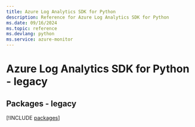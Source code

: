 ```yaml
---
title: Azure Log Analytics SDK for Python
description: Reference for Azure Log Analytics SDK for Python
ms.date: 09/16/2024
ms.topic: reference
ms.devlang: python
ms.service: azure-monitor
---
```

# Azure Log Analytics SDK for Python - legacy
## Packages - legacy
[!INCLUDE [packages](log-analytics-index.md)]